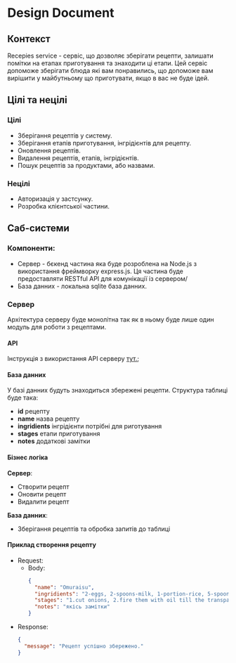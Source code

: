 # Design Document
## Контекст
Recepies service - сервіс, що дозволяє зберігати рецепти, залишати помітки на етапах приготування та знаходити ці етапи. Цей сервіс допоможе зберігати блюда які вам понравились, що допоможе вам вирішити у майбутньому що приготувати, якщо в вас не буде ідей.

## Цілі та нецілі
### Цілі
* Зберігання рецептів у систему.
* Зберігання етапів приготування, інгрідієнтів для рецепту.
* Оновлення рецептів.
* Видалення рецептів, етапів, інгрідієнтів.
* Пошук рецептів за продуктами, або назвами.

### Нецілі
* Авторизація у застсунку.
* Розробка клієнтської частини.

## Саб-системи
### Компоненти:
* Сервер - бєкенд частина яка буде розроблена на Node.js з використання фреймворку express.js. Ця частина буде предоставляти RESTful API для комунікації із сервером/
* База данних - локальна sqlite база данних.

### Сервер
Архітектура серверу буде монолітна так як в ньому буде лише один модуль для роботи з рецептами.

#### API

Інструкція з використання API серверу [тут.](API.md);

#### База данних
У базі данних будуть знаходиться збережені рецепти.
Структура таблиці буде така:
* **id** рецепту
* **name** назва рецепту
* **ingridients** інгрідієнти потрібні для риготування
* **stages** етапи приготування
* **notes** додаткові замітки

#### Бізнес логіка
**Сервер**:
* Створити рецепт
* Оновити рецепт
* Видалити рецепт

**База данних**:
* Зберігання рецептів та обробка запитів до таблиці

#### Приклад створення рецепту
* Request:
  * Body:
    ```json
    {
      "name": "Omuraisu",
      "ingridients": "2-eggs, 2-spoons-milk, 1-portion-rice, 5-spoons-ketchup, 2-spoons-soy_sauce, 1-onion, 1-spoon-oil, 1-kg-chicken",
      "stages": "1.cut onions, 2.fire them with oil till the transparency...etc",
      "notes": "якісь замітки"
    }
    ```
* Response:
  ```json
  {
    "message": "Рецепт успішно збережено."
  }
  ```
